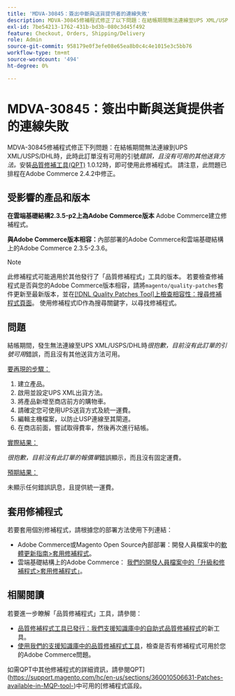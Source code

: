 ```yaml
---
title: 'MDVA-30845：簽出中斷與送貨提供者的連線失敗'
description: MDVA-30845修補程式修正了以下問題：在結帳期間無法連線至UPS XML/USPS/DHL，且沒有其他送貨方法時，*很抱歉，目前此訂單沒有引號可用*錯誤。 安裝[Quality Patches Tool (QPT)](/help/announcements/adobe-commerce-announcements/magento-quality-patches-released-new-tool-to-self-serve-quality-patches.md) 1.0.12後，即可使用此修補程式。 請注意，此問題已排程在Adobe Commerce 2.4.2中修正。
exl-id: 7be54213-1762-431b-bd3b-080c3d45f492
feature: Checkout, Orders, Shipping/Delivery
role: Admin
source-git-commit: 958179e0f3efe08e65ea8b0c4c4e1015e3c5bb76
workflow-type: tm+mt
source-wordcount: '494'
ht-degree: 0%

---
```


# MDVA-30845：簽出中斷與送貨提供者的連線失敗

MDVA-30845修補程式修正下列問題：在結帳期間無法連線到UPS XML/USPS/DHL時，此時此訂單沒有可用的引號&#x200B;*錯誤，且沒有可用的其他送貨方法。*&#x200B;安裝[品質修補工具(QPT)](/help/announcements/adobe-commerce-announcements/magento-quality-patches-released-new-tool-to-self-serve-quality-patches.md) 1.0.12時，即可使用此修補程式。 請注意，此問題已排程在Adobe Commerce 2.4.2中修正。

## 受影響的產品和版本

**在雲端基礎結構2.3.5-p2上為Adobe Commerce版本** Adobe Commerce建立修補程式。

**與Adobe Commerce版本相容：**&#x200B;內部部署的Adobe Commerce和雲端基礎結構上的Adobe Commerce 2.3.5-2.3.6。

>[!NOTE]
>
>此修補程式可能適用於其他發行了「品質修補程式」工具的版本。 若要檢查修補程式是否與您的Adobe Commerce版本相容，請將`magento/quality-patches`套件更新至最新版本，並在[[!DNL Quality Patches Tool]上檢查相容性：搜尋修補程式頁面](https://devdocs.magento.com/quality-patches/tool.html#patch-grid)。 使用修補程式ID作為搜尋關鍵字，以尋找修補程式。

## 問題

結帳期間，發生無法連線至UPS XML/USPS/DHL時&#x200B;*很抱歉，目前沒有此訂單的引號可用*&#x200B;錯誤，而且沒有其他送貨方法可用。

<u>要再現的步驟：</u>

1. 建立產品。
1. 啟用並設定UPS XML出貨方法。
1. 將產品新增至商店前方的購物車。
1. 請確定您可使用UPS送貨方式及統一運費。
1. 編輯主機檔案，以防止USP連線至其閘道。
1. 在商店前面，嘗試取得費率，然後再次進行結帳。

<u>實際結果：</u>

*很抱歉，目前沒有此訂單的報價單*&#x200B;錯誤顯示，而且沒有固定運費。

<u>預期結果：</u>

未顯示任何錯誤訊息，且提供統一運費。

## 套用修補程式

若要套用個別修補程式，請根據您的部署方法使用下列連結：

* Adobe Commerce或Magento Open Source內部部署：開發人員檔案中的[軟體更新指南>套用修補程式](https://devdocs.magento.com/guides/v2.4/comp-mgr/patching/mqp.html)。
* 雲端基礎結構上的Adobe Commerce： [我們的開發人員檔案中的「升級和修補程式>套用修補程式」](https://devdocs.magento.com/cloud/project/project-patch.html)。


## 相關閱讀

若要進一步瞭解「品質修補程式」工具，請參閱：

* [品質修補程式工具已發行：我們支援知識庫中的自助式品質修補程式](/help/announcements/adobe-commerce-announcements/magento-quality-patches-released-new-tool-to-self-serve-quality-patches.md)的新工具。
* [使用我們的支援知識庫中的品質修補程式工具](/help/support-tools/patches-available-in-qpt-tool/check-patch-for-magento-issue-with-magento-quality-patches.md)，檢查是否有修補程式可用於您的Adobe Commerce問題。

如需QPT中其他修補程式的詳細資訊，請參閱QPT](https://support.magento.com/hc/en-us/sections/360010506631-Patches-available-in-MQP-tool-)中可用的[修補程式區段。
